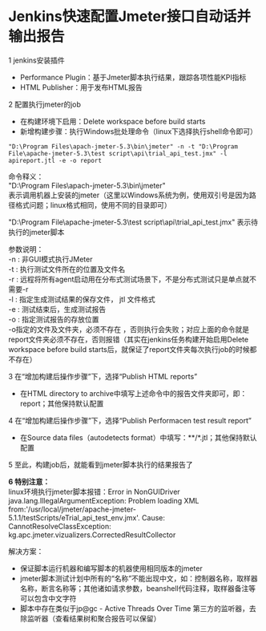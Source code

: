 # Jenkins快速配置Jmeter接口自动话并输出报告   

1 jenkins安装插件
* Performance Plugin：基于Jmeter脚本执行结果，跟踪各项性能KPI指标  
* HTML Publisher：用于发布HTML报告

2 配置执行jmeter的job  
* 在构建环境下启用：Delete workspace before build starts
* 新增构建步骤：执行Windows批处理命令（linux下选择执行shell命令即可）
```vim
"D:\Program Files\apach-jmeter-5.3\bin\jmeter" -n -t "D:\Program File\apache-jmeter-5.3\test script\api\trial_api_test.jmx" -l apireport.jtl -e -o report
```
命令释义：  
"D:\Program Files\apach-jmeter-5.3\bin\jmeter"   
表示调用机器上安装的jmeter（这里以Windows系统为例，使用双引号是因为路径格式问题；linux格式相同，使用不同的目录即可）

"D:\Program File\apache-jmeter-5.3\test script\api\trial_api_test.jmx"
表示待执行的jmeter脚本

参数说明：  
    -n : 非GUI模式执行JMeter  
    -t : 执行测试文件所在的位置及文件名  
    -r : 远程将所有agent启动用在分布式测试场景下，不是分布式测试只是单点就不需要-r  
    -l : 指定生成测试结果的保存文件， jtl 文件格式  
    -e : 测试结束后，生成测试报告  
    -o : 指定测试报告的存放位置  
    -o指定的文件及文件夹，必须不存在 ，否则执行会失败；对应上面的命令就是report文件夹必须不存在，否则报错（其实在jenkins任务构建开始启用Delete workspace before build starts后，就保证了report文件夹每次执行job的时候都不存在）

3 在“增加构建后操作步骤”下，选择“Publish HTML reports”
* 在HTML directory to archive中填写上述命令中的报告文件夹即可，即：report；其他保持默认配置

4 在“增加构建后操作步骤”下，选择“Publish Performacen test result report”
* 在Source data files（autodetects format）中填写：**/*.jtl；其他保持默认配置

5 至此，构建job后，就能看到jmeter脚本执行的结果报告了

**6 特别注意：**  
linux环境执行jmeter脚本报错：Error in NonGUIDriver java.lang.IllegalArgumentException: Problem loading XML from:'/usr/local/jmeter/apache-jmeter-5.1.1/testScripts/eTrial_api_test_env.jmx'.  Cause: CannotResolveClassException: kg.apc.jmeter.vizualizers.CorrectedResultCollector

解决方案：   
* 保证脚本运行机器和编写脚本的机器使用相同版本的jmeter
* jmeter脚本测试计划中所有的“名称”不能出现中文，如：控制器名称，取样器名称，断言名称等；其他诸如请求参数，beanshell代码注释，取样器备注等可以包含中文字符
* 脚本中存在类似于jp@gc - Active Threads Over Time 第三方的监听器，去除监听器（查看结果树和聚合报告可以保留）



